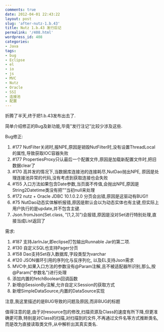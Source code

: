 ```yaml
---
comments: true
date: 2012-04-01 22:43:22
layout: post
slug: 'after-nutz-1.b.43'
title: Nutz 1.b.43 发行后记
permalink: '/408.html'
wordpress_id: 408
categories:
- Java
tags:
- bug
- Eclipse
- el
- io
- js
- MVC
- Nutz
- Oracle
- SSI
- 连接池
- 配置
---
```


折腾了半天,终于把1.b.43发布出去了.

简单介绍修正的Bug及新功能,毕竟"发行注记"比较少涉及这些.

Bug修正:
1. #177 NutFilter关闭时,报NPE,原因是销毁NutFilter时,没有设置ThreadLocal的属性,导致获取IOC容器失败
2. #177 PropertiesProxy只认最后一个配置文件,原因是加载新配置文件时,把旧数据clear了
3. #170 高并发的情况下,当数据库连接池的连接耗尽,NutDao抛出NPE, 原因是处理连接池异常的代码,没有考虑到获取连接也会失败
4. #155 入口方法如果包含Date参数,当页面不传值,会抛出NPE,原因是String2Datetime类没有把""当初null来处理
5. #172 nutz + Oracle JDBC 10.1.0.2.0 分页会出错,原因是这驱动有BUG!! 
6. #75  NutDao动态实体解析报错,原因是默认会以为动态实体也有主键,但实际上用户执行的是update,并不包含主键.
7. Json.fromJson(Set.class, "[1,2,3]")会报错,原因是没对Set进行特别处理,直接当成List返回了

需求:
1. #187 支持JarInJar,即eclipse打包输出Runnable Jar的第二项.
2. #130 自定义SQL也支持Pager分页
3. #158 Dao支持Set存入数据库,字段类型为varchar
4. #120 JSON循环引用的序列化与反序列化, 以及EL支持Json需求
5. MVC中,如果入口方法的参数没有@Param注解,且不被适配器所识别,那么,按@Param("参数名")进行处理
6. 添加内置的fetchBoolean回调函数
7. 新增@SessionBy注解,允许自定义Session的获取方式
8. 新增SimpleDataSource,内置的DataSource实现

注意,我这里描述的是BUG导致的问题及原因,而非BUG的标题

值得注意的是,由于对resource包的修改,扫描资源及Class的速度有所下降,但更准确更可靠,特别是对Class的扫描,对扫描到的文件,不再通过文件名等方式推断类名,而是改为直接读取类文件,从中解析出其真实类名.

